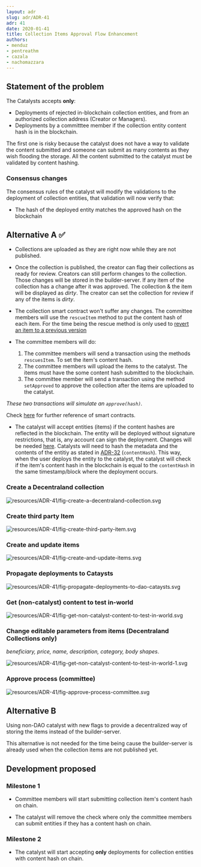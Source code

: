 ```yaml
---
layout: adr
slug: adr/ADR-41
adr: 41
date: 2020-01-41
title: Collection Items Approval Flow Enhancement
authors:
- menduz
- pentreathm
- cazala
- nachomazzara
---
```


## Statement of the problem

The Catalysts accepts **only**:

- Deployments of rejected in-blockchain collection entities, and from an authorized collection address (Creator or Managers).
- Deployments by a committtee member if the collection entity content hash is in the blockchain.

The first one is risky because the catalyst does not have a way to validate the content submitted and someone can submit as many contents as they wish flooding the storage. All the content submitted to the catalyst must be validated by content hashing.

### Consensus changes

The consensus rules of the catalyst will modify the validations to the deployment of collection entities, that validation will now verify that:

- The hash of the deployed entity matches the approved hash on the blockchain

## Alternative A ✅

- Collections are uploaded as they are right now while they are not published.

- Once the collection is published, the creator can flag their collections as ready for review. Creators can still perform changes to the collection. Those changes will be stored in the builder-server. If any item of the collection has a change after it was approved. The collection & the item will be displayed as _dirty_. The creator can set the collection for review if any of the items is _dirty_.

- The collection smart contract won't suffer any changes. The committee members will use the `rescueItem` method to put the content hash of each item. For the time being the rescue method is only used to [revert an item to a previous version](https://github.com/decentraland/adr/blob/main/docs/ADR-32-wearable-committee-reverts.md)

- The committee members will do:

  1. The committee members will send a transaction using the methods `rescuesItem`. To set the item's content hash.
  2. The committee members will upload the items to the catalyst. The items must have the some content hash submitted to the blockchain.
  3. The committee member will send a transaction using the method `setApproved` to approve the collection after the items are uploaded to the catalyst.

_These two transactions will simulate an `approve(hash)`._

Check [here](https://github.com/decentraland/wearables-contracts/blob/master/Collections_V2_Actors.md) for further reference of smart contracts.

- The catalyst will accept entities (items) if the content hashes are reflected in the blockchain. The entity will be deployed without signature restrictions, that is, any account can sign the deployment. Changes will be needed [here](https://github.com/decentraland/catalyst/blob/3098701a42f0656dc595e653694abf4f7f418bee/content/src/service/access/AccessCheckerForWearables.ts#L119). Catalysts will need to hash the metadata and the contents of the entitiy as stated in [ADR-32](/adr/ADR-32) (`contentHash`). This way, when the user deploys the entity to the catalyst, the catalyst will check if the item's content hash in the blockchain is equal to the `contentHash` in the same timestamp/block where the deployment occurs.

### Create a Decentraland collection

<!--
```sequence
participant Creator as C
participant Builder as B
participant Builder Server as PT
participant Matic Collection Factory as M
participant Matic Collection as MC

C-&gt;B: Create collection &amp;\n upload items
B--&gt;PT: Save collection &amp; items
C-&gt;B: Publish collection
B--&gt;M: Deploy collection
M--&gt;MC: Create collection
```
-->

![resources/ADR-41/fig-create-a-decentraland-collection.svg](resources/ADR-41/fig-create-a-decentraland-collection.svg)

### Create third party Item

<!--
```sequence
participant Creator as C
participant Builder as B
participant Builder Server as PT
participant Matic Third Party Registry as TPR

C-&gt;B: Create collection &amp;\n upload items
B--&gt;PT: Save collection &amp; items
C-&gt;B: Publish items
B--&gt;TPR: Upload items
```
-->

![resources/ADR-41/fig-create-third-party-item.svg](resources/ADR-41/fig-create-third-party-item.svg)

### Create and update items

<!--
```sequence
participant User as U
participant Builder as B
participant Builder Server as PT
U-&gt;B: Upload new version of item
B--&gt;B: Edit item metadata
B-&gt;PT: Save item
```
-->

![resources/ADR-41/fig-create-and-update-items.svg](resources/ADR-41/fig-create-and-update-items.svg)

### Propagate deployments to Cataysts

<!--
```sequence
participant Committee as C
participant Builder server as PT
participant Builder as B
participant Matic Collection as M
participant DAO Peer as P
B-&gt;PT: Fetch all \nitems from a collection
C-&gt;B: approve(content_hashes[])
B--&gt;B: Create new deployments for the catalyst using\nspecific assets from content hashes
B-&gt;M: sendTx: approve(content_hashes)
M--&gt;M: Update item hashes &amp; approve collection
M--&gt;B: txMined
B-&gt;P: Deploy entitities
M--&gt;P: approved content_hashes[]
P-&gt;P: Check and accept deployments
```
-->

![resources/ADR-41/fig-propagate-deployments-to-dao-cataysts.svg](resources/ADR-41/fig-propagate-deployments-to-dao-cataysts.svg)

### Get (non-catalyst) content to test in-world

<!--
```sequence
participant Builder server as BS
participant Explorer as E
E-&gt;BS: fetch items`
```
-->

![resources/ADR-41/fig-get-non-catalyst-content-to-test-in-world.svg](resources/ADR-41/fig-get-non-catalyst-content-to-test-in-world.svg)

### Change editable parameters from items (Decentraland Collections only)

_beneficiary, price, name, description, category, body shapes_.

<!--
```sequence
participant Creators as C
participant Builder as B
participant Matic Collection as M
participant Builder Server as BS
C-&gt;B: Update item\n price &amp; beneficiary
B--&gt;M: Send TX
BS--&gt;M: Consolidate by fetching\nthe collection subgraph
```
-->

![resources/ADR-41/fig-get-non-catalyst-content-to-test-in-world-1.svg](resources/ADR-41/fig-get-non-catalyst-content-to-test-in-world-1.svg)

### Approve process (committee)

<!--
```sequence
participant Creator as Ct
participant Builder as B
participant Builder Server as BS
participant Committee as C
participant Matic Collection as M
participant DAO Catalyst as peer
note over Ct: Play and upload collection
Ct-&gt;B: Upload new versions
B--&gt;BS: save item
Ct-&gt;B: Upload new versions
B--&gt;BS: save item
Ct-&gt;B: Upload new versions
B--&gt;BS: save item
Ct-&gt;B: Upload new versions
B--&gt;BS: save item
Ct-&gt;B: Item/collection ready to review
Ct--&gt;M: Publish if needed(first time)
B--&gt;C:Collection ready for review
note over C: Review by committee
C-&gt;C: Approve hash1 + category
C-&gt;C: Approve hash2 + category
C-&gt;B: approve items with hashes
B--&gt;M: sendTx: approve(content_hashes)
B-&gt;B: Wait for tx
M--&gt;B: txMined
note over B: Upload approved content to catalyst
B-&gt;peer: Upload hashed entity, using any signer
peer-&gt;M: Validate hashes`
```
-->

![resources/ADR-41/fig-approve-process-committee.svg](resources/ADR-41/fig-approve-process-committee.svg)

## Alternative B

Using non-DAO catalyst with new flags to provide a decentralized way of storing the items instead of the builder-server.

This alternative is not needed for the time being cause the builder-server is already used when the collection items are not published yet.

## Development proposed

### Milestone 1

- Committee members will start submitting collection item's content hash on chain.

- The catalyst will remove the check where only the committee members can submit entities if they has a content hash on chain.

### Milestone 2

- The catalyst will start accepting **only** deployments for collection entities with content hash on chain.
